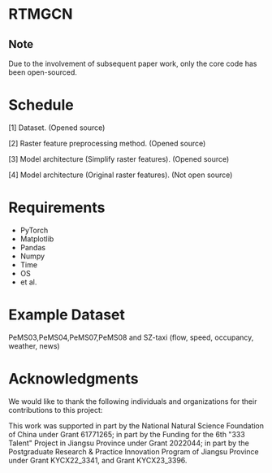# RTMGCN


## Note
Due to the involvement of subsequent paper work, only the core code has been open-sourced.

# Schedule
[1] Dataset. (Opened source)

[2] Raster feature preprocessing method. (Opened source)

[3] Model architecture (Simplify raster features). (Opened source)

[4] Model architecture (Original  raster features). (Not open source)


 # Requirements
  
  * PyTorch
  * Matplotlib
  * Pandas
  * Numpy
  * Time
  * OS
  * et al.
  
 # Example Dataset
 PeMS03,PeMS04,PeMS07,PeMS08 and SZ-taxi (flow, speed, occupancy, weather, news)

# Acknowledgments
We would like to thank the following individuals and organizations for their contributions to this project:

This work was supported in part by the National Natural Science Foundation of China under Grant 61771265; in part by the Funding for the 6th "333 Talent" Project in Jiangsu Province under Grant 2022044; in part by the Postgraduate Research & Practice Innovation Program of Jiangsu Province under Grant KYCX22_3341, and Grant KYCX23_3396.
